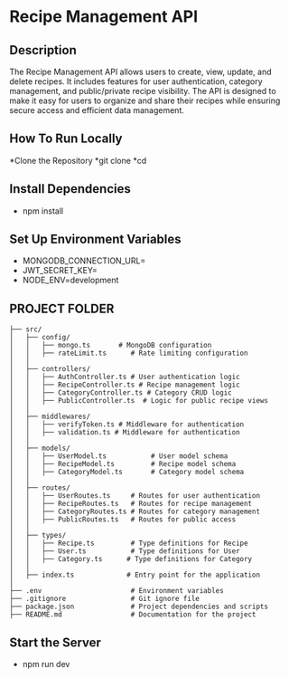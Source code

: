 # Recipe Management API

## Description

The Recipe Management API allows users to create, view, update, and delete recipes. 
It includes features for user authentication, category management, and public/private recipe visibility. 
The API is designed to make it easy for users to organize and share their recipes while ensuring 
secure access and efficient data management.


## How To Run Locally
*Clone  the Repository
*git clone <repository-url>
*cd <project-folder>


## Install Dependencies
* npm install


## Set Up Environment Variables
* MONGODB_CONNECTION_URL=<your-mongodb-connection-string>
* JWT_SECRET_KEY=<your-jwt-secret-key>
* NODE_ENV=development


## PROJECT FOLDER
```
├── src/
│   ├── config/
│   │   ├── mongo.ts       # MongoDB configuration
│   │   ├── rateLimit.ts      # Rate limiting configuration
│   │
│   ├── controllers/
│   │   ├── AuthController.ts # User authentication logic
│   │   ├── RecipeController.ts # Recipe management logic
│   │   ├── CategoryController.ts # Category CRUD logic
│   │   ├── PublicController.ts  # Logic for public recipe views
│   │
│   ├── middlewares/
│   │   ├── verifyToken.ts # Middleware for authentication
│   │   ├── validation.ts # Middleware for authentication
│   │
│   ├── models/
│   │   ├── UserModel.ts           # User model schema
│   │   ├── RecipeModel.ts         # Recipe model schema
│   │   ├── CategoryModel.ts       # Category model schema
│   │
│   ├── routes/
│   │   ├── UserRoutes.ts     # Routes for user authentication
│   │   ├── RecipeRoutes.ts   # Routes for recipe management
│   │   ├── CategoryRoutes.ts # Routes for category management
│   │   ├── PublicRoutes.ts   # Routes for public access
│   │
│   ├── types/
│   │   ├── Recipe.ts         # Type definitions for Recipe
│   │   ├── User.ts           # Type definitions for User
│   │   ├── Category.ts      # Type definitions for Category
│   │
│   ├── index.ts             # Entry point for the application
│
├── .env                      # Environment variables
├── .gitignore                # Git ignore file
├── package.json              # Project dependencies and scripts
├── README.md                 # Documentation for the project
```



## Start the Server
* npm run dev
